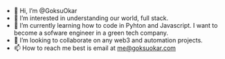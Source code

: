 - 👋 Hi, I’m @GoksuOkar
- 👀 I’m interested in understanding our world, full stack.
- 🌱 I’m currently learning how to code in Pyhton and Javascript. I want to become a sofware engineer in a green tech company.
- 💞️ I’m looking to collaborate on any web3 and automation projects.
- 📫 How to reach me best is email at me@goksuokar.com

<!---
GoksuOkar/GoksuOkar is a ✨ special ✨ repository because its `README.md` (this file) appears on your GitHub profile.
You can click the Preview link to take a look at your changes.
--->
